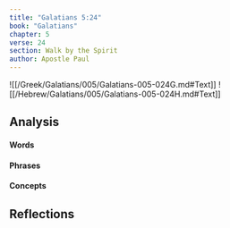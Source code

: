 ```yaml
---
title: "Galatians 5:24"
book: "Galatians"
chapter: 5
verse: 24
section: Walk by the Spirit
author: Apostle Paul
---
```

![[/Greek/Galatians/005/Galatians-005-024G.md#Text]]
![[/Hebrew/Galatians/005/Galatians-005-024H.md#Text]]

## Analysis

#### Words

#### Phrases

#### Concepts

## Reflections
